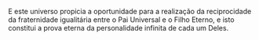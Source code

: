 ﻿E este universo propicia a oportunidade para a realização da reciprocidade da fraternidade igualitária entre o Pai Universal e o Filho Eterno, e isto constitui a prova eterna da personalidade infinita de cada um Deles.